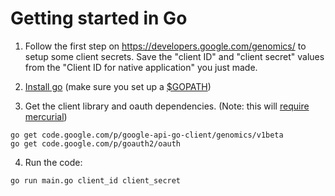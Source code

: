# Getting started in Go

1. Follow the first step on https://developers.google.com/genomics/ to setup
 some client secrets. Save the "client ID" and "client secret" values from the
"Client ID for native application" you just made.

2. [Install go](http://golang.org/doc/install)
(make sure you set up a [$GOPATH](https://code.google.com/p/go-wiki/wiki/GOPATH))

3. Get the client library and oauth dependencies.
(Note: this will [require mercurial](http://golang.org/s/gogetcmd))

```
go get code.google.com/p/google-api-go-client/genomics/v1beta
go get code.google.com/p/goauth2/oauth
```

4. Run the code:

```
go run main.go client_id client_secret
```
